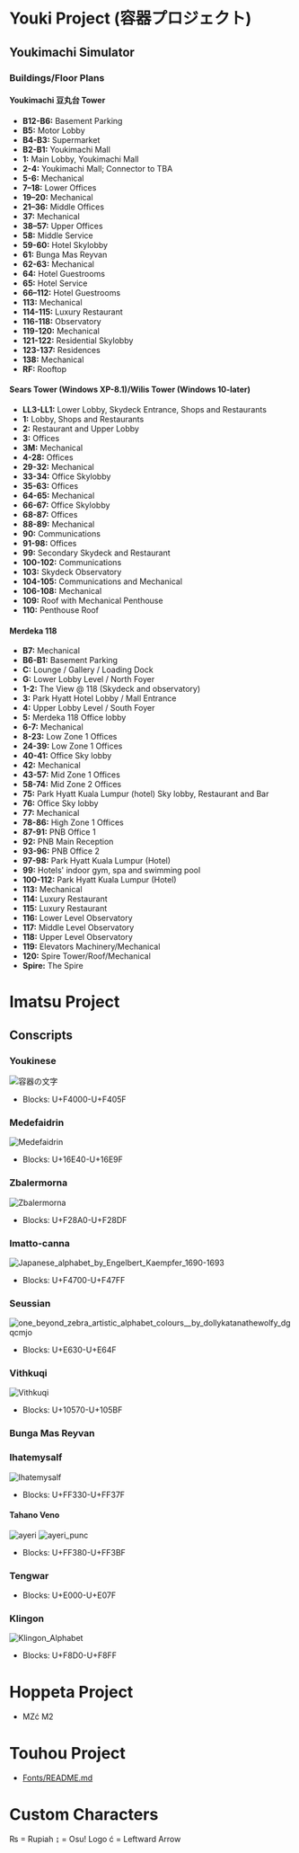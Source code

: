 # Youki Project (容器プロジェクト)
## Youkimachi Simulator
### Buildings/Floor Plans
#### Youkimachi 豆丸台 Tower
- **B12-B6:** Basement Parking
- **B5:** Motor Lobby
- **B4-B3:** Supermarket
- **B2-B1:** Youkimachi Mall
- **1:** Main Lobby, Youkimachi Mall
- **2-4:** Youkimachi Mall; Connector to TBA
- **5-6:** Mechanical
- **7–18:** Lower Offices
- **19–20:** Mechanical
- **21–36:** Middle Offices
- **37:** Mechanical
- **38–57:** Upper Offices
- **58:** Middle Service
- **59-60:** Hotel Skylobby
- **61:** Bunga Mas Reyvan
- **62-63:** Mechanical
- **64:** Hotel Guestrooms
- **65:** Hotel Service
- **66–112:** Hotel Guestrooms
- **113:** Mechanical
- **114-115:** Luxury Restaurant
- **116-118:** Observatory
- **119-120:** Mechanical
- **121-122:** Residential Skylobby
- **123-137:** Residences
- **138:** Mechanical
- **RF:** Rooftop
#### Sears Tower (Windows XP-8.1)/Wilis Tower (Windows 10-later)
- **LL3-LL1:** Lower Lobby, Skydeck Entrance, Shops and Restaurants
- **1:** Lobby, Shops and Restaurants
- **2:** Restaurant and Upper Lobby
- **3:** Offices
- **3M:** Mechanical
- **4-28:** Offices
- **29-32:** Mechanical
- **33-34:** Office Skylobby
- **35-63:** Offices
- **64-65:** Mechanical
- **66-67:** Office Skylobby
- **68-87:** Offices
- **88-89:** Mechanical
- **90:** Communications
- **91-98:** Offices
- **99:** Secondary Skydeck and Restaurant
- **100-102:** Communications
- **103:** Skydeck Observatory
- **104-105:** Communications and Mechanical
- **106-108:** Mechanical
- **109:** Roof with Mechanical Penthouse
- **110:** Penthouse Roof
#### Merdeka 118
- **B7:** Mechanical
- **B6-B1:** Basement Parking
- **C:** Lounge / Gallery / Loading Dock
- **G:** Lower Lobby Level / North Foyer
- **1-2:** The View @ 118 (Skydeck and observatory)
- **3:** Park Hyatt Hotel Lobby / Mall Entrance
- **4:** Upper Lobby Level / South Foyer
- **5:** Merdeka 118 Office lobby
- **6-7:** Mechanical
- **8-23:** Low Zone 1 Offices
- **24-39:** Low Zone 1 Offices
- **40-41:** Office Sky lobby
- **42:** Mechanical
- **43-57:** Mid Zone 1 Offices
- **58-74:** Mid Zone 2 Offices
- **75:** Park Hyatt Kuala Lumpur (hotel) Sky lobby, Restaurant and Bar
- **76:** Office Sky lobby
- **77:** Mechanical
- **78-86:** High Zone 1 Offices
- **87-91:** PNB Office 1
- **92:** PNB Main Reception
- **93-96:** PNB Office 2
- **97-98:** Park Hyatt Kuala Lumpur (Hotel)
- **99:** Hotels' indoor gym, spa and swimming pool
- **100-112:** Park Hyatt Kuala Lumpur (Hotel)
- **113:** Mechanical
- **114:** Luxury Restaurant
- **115:** Luxury Restaurant
- **116:** Lower Level Observatory
- **117:** Middle Level Observatory
- **118:** Upper Level Observatory
- **119:** Elevators Machinery/Mechanical
- **120:** Spire Tower/Roof/Mechanical
- **Spire:** The Spire
# Imatsu Project
## Conscripts
### Youkinese
![容器の文字](https://github.com/user-attachments/assets/0ef3d914-0078-4960-8178-82f8e21bca74)
- Blocks: U+F4000-U+F405F
### Medefaidrin
![Medefaidrin](https://github.com/user-attachments/assets/217d43b4-6240-43c4-aa94-68a54697c660)
- Blocks: U+16E40-U+16E9F
### Zbalermorna
![Zbalermorna](https://github.com/user-attachments/assets/73e2015a-00da-43d5-8919-7d4c3837dd8a)
- Blocks: U+F28A0-U+F28DF
### Imatto-canna
![Japanese_alphabet_by_Engelbert_Kaempfer_1690-1693](https://github.com/user-attachments/assets/333457d1-19c2-4ee7-ac96-8a37427b16ec)
- Blocks: U+F4700-U+F47FF
### Seussian
![one_beyond_zebra_artistic_alphabet_colours__by_dollykatanathewolfy_dgqcmjo](https://github.com/user-attachments/assets/9e5418a1-8c4d-4ca8-ab1b-6e884926ffd7)
- Blocks: U+E630-U+E64F
### Vithkuqi
![Vithkuqi](https://github.com/user-attachments/assets/654aa454-bf9e-401f-ae4c-ae83af4b9acb)
- Blocks: U+10570-U+105BF
### Bunga Mas Reyvan
### Ihatemysalf
![Ihatemysalf](https://github.com/user-attachments/assets/2dc2e6cc-6123-4ec7-9352-495ff31df874)
- Blocks: U+FF330-U+FF37F
#### Tahano Veno
![ayeri](https://github.com/user-attachments/assets/296c38a1-4283-4ffc-a035-36354975d0be)
![ayeri_punc](https://github.com/user-attachments/assets/30095466-b6d3-4d5e-8ca2-dd1802967937)
- Blocks: U+FF380-U+FF3BF
### Tengwar
- Blocks: U+E000-U+E07F
### Klingon
![Klingon_Alphabet](https://github.com/user-attachments/assets/6f8e0f03-17ea-4310-899a-d7ea9dde085f)
- Blocks: U+F8D0-U+F8FF
# Hoppeta Project
- MZć  M2
# Touhou Project
- [Fonts/README.md](https://github.com/RebeccaRGB/emojifont-touhou/blob/6e12be0ec6f82fe6f848c94107951f818d5733b5/README.md)
# Custom Characters
₨ = Rupiah
↨ = Osu! Logo
ć = Leftward Arrow
